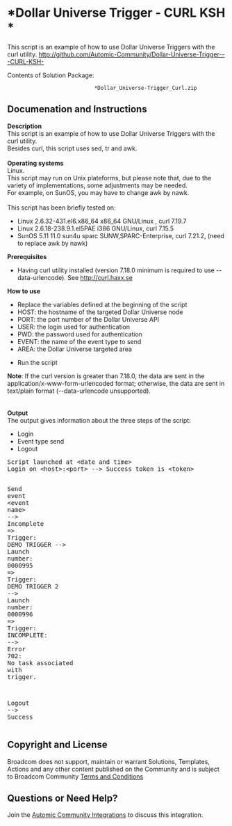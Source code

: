 *Dollar Universe Trigger - CURL KSH *
=============


This script is an example of how to use Dollar Universe Triggers with the curl utility.
http://github.com/Automic-Community/Dollar-Universe-Trigger---CURL-KSH-

<!-- List of attached files -->
Contents of Solution Package:

						
								*Dollar_Universe-Trigger_Curl.zip
								
						


Documenation and Instructions
---

<div class="ipsType_textblock ipsPad_half description_content"><strong class="bbc"><span><span>Description</span></span></strong><br />This script is an example of how to use Dollar Universe Triggers with the curl utility.<br />Besides curl, this script uses sed, tr and awk.<br /><br /><strong class="bbc"><span>Operating systems</span></strong><br />Linux.<br />This script may run on Unix plateforms, but please note that, due to the variety of implementations, some adjustments may be needed.<br />For example, on SunOS, you may have to change awk by nawk.<br /><br />This script has been briefly tested on:
<ul class="bbc">
<li>Linux 2.6.32-431.el6.x86_64 x86_64 GNU/Linux , curl 7.19.7</li>
<li>Linux 2.6.18-238.9.1.el5PAE i386 GNU/Linux, curl 7.15.5</li>
<li>SunOS 5.11 11.0 sun4u sparc SUNW,SPARC-Enterprise, curl 7.21.2, (need to replace awk by nawk)</li>
</ul>
<span><strong class="bbc">Prerequisites</strong></span>
<ul class="bbc">
<li>Having curl utility installed (version 7.18.0 minimum is required to use --data-urlencode). See <a class="bbc_url" title="External link" href="http://curl.haxx.se" rel="nofollow external">http://curl.haxx.se</a></li>
</ul>
<strong class="bbc"><span><span>How to use</span></span></strong>
<ul class="bbc">
<li>Replace the variables defined at the beginning of the script</li>
<li>HOST: the hostname of the targeted Dollar Universe node</li>
<li>PORT: the port number of the Dollar Universe API</li>
<li>USER: the login used for authentication</li>
<li>PWD: the password used for authentication</li>
<li>EVENT: the name of the event type to send</li>
<li>AREA: the Dollar Universe targeted area</li>
</ul>
<ul class="bbc">
<li>Run the script</li>
</ul>
<strong class="bbc">Note</strong>: If the curl version is greater than 7.18.0, the data are sent in the application/x-www-form-urlencoded format; otherwise, the data are sent in text/plain format (--data-urlencode unsupported).<br /><br /><br /><span><strong class="bbc">Output</strong></span><br />The output gives information about the three steps of the script:
<ul class="bbc">
<li>Login</li>
<li>Event type send</li>
<li>Logout</li>
</ul>
<pre class="prettyprint lang-auto linenums:0 prettyprinted"><span class="typ">Script</span><span class="pln"> launched at </span><span class="pun">&lt;</span><span class="pln">date </span><span class="kwd">and</span><span class="pln"> time</span><span class="pun">&gt;</span><span class="pln">
</span><span class="typ">Login</span><span class="pln"> on </span><span class="str">&lt;host&gt;</span><span class="pun">:&lt;</span><span class="pln">port</span><span class="pun">&gt;</span><span class="pln"> </span><span class="pun">--&gt;</span><span class="pln"> </span><span class="typ">Success</span><span class="pln"> token </span><span class="kwd">is</span><span class="pln"> </span><span class="str">&lt;token&gt;</span><span class="pln">

</span><span class="typ">Send</span><span class="pln"> </span><span class="kwd">event</span><span class="pln"> </span><span class="pun">&lt;</span><span class="kwd">event</span><span class="pln"> name</span><span class="pun">&gt;</span><span class="pln"> </span><span class="pun">--&gt;</span><span class="pln"> </span><span class="typ">Incomplete</span><span class="pln">
</span><span class="pun">=&gt;</span><span class="pln"> </span><span class="typ">Trigger</span><span class="pun">:</span><span class="pln"> DEMO TRIGGER </span><span class="pun">--&gt;</span><span class="pln"> </span><span class="typ">Launch</span><span class="pln"> number</span><span class="pun">:</span><span class="pln"> </span><span class="lit">0000995</span><span class="pln">
</span><span class="pun">=&gt;</span><span class="pln"> </span><span class="typ">Trigger</span><span class="pun">:</span><span class="pln"> DEMO TRIGGER </span><span class="lit">2</span><span class="pln"> </span><span class="pun">--&gt;</span><span class="pln"> </span><span class="typ">Launch</span><span class="pln"> number</span><span class="pun">:</span><span class="pln"> </span><span class="lit">0000996</span><span class="pln">
</span><span class="pun">=&gt;</span><span class="pln"> </span><span class="typ">Trigger</span><span class="pun">:</span><span class="pln"> INCOMPLETE</span><span class="pun">:</span><span class="pln"> </span><span class="pun">--&gt;</span><span class="pln"> </span><span class="typ">Error</span><span class="pln"> </span><span class="lit">702</span><span class="pun">:</span><span class="pln"> </span><span class="typ">No</span><span class="pln"> task associated </span><span class="kwd">with</span><span class="pln"> trigger</span><span class="pun">.</span><span class="pln">

</span><span class="typ">Logout</span><span class="pln"> </span><span class="pun">--&gt;</span><span class="pln"> </span><span class="typ">Success</span></pre>
</div>

Copyright and License
---

Broadcom does not support, maintain or warrant Solutions, Templates, Actions and any other content published on the Community and is subject to Broadcom Community [Terms and Conditions](https://community.broadcom.com/termsandconditions)


Questions or Need Help? 
---
Join the [Automic Community Integrations](https://community.broadcom.com/communities/community-home?CommunityKey=83e49dd4-b93e-464a-a343-2bb1e51c13ec) to discuss this integration.

